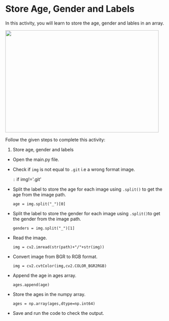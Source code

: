 Store Age, Gender and Labels
=============================

In this activity, you will learn to store the age, gender and lables in an array.

<img src= "https://s3-whjr-curriculum-uploads.whjr.online/666e8437-72ad-4116-8f94-7d2a4c184614.gif" width = "480" height = "320">

Follow the given steps to complete this activity:

1. Store age, gender and labels

* Open the main.py file.

* Check if `img` is not equal to `.git` i.e a wrong format image.

    `:`
if img!='.git'
* Split the label to store the age for each image using `.split()` to get the age from the image path.

    `age = img.split("_")[0]`

* Split the label to store the gender for each image using `.split()`to get the gender from the image path.

    `genders = img.split("_")[1]`

* Read the image.
            
    `img = cv2.imread(str(path)+"/"+str(img))`       

* Convert image from BGR to RGB format.
            
    `img = cv2.cvtColor(img,cv2.COLOR_BGR2RGB)`
            

* Append the age in ages array.

    `ages.append(age)`

* Store the ages in the numpy array.

    `ages = np.array(ages,dtype=np.int64)`

* Save and run the code to check the output.
